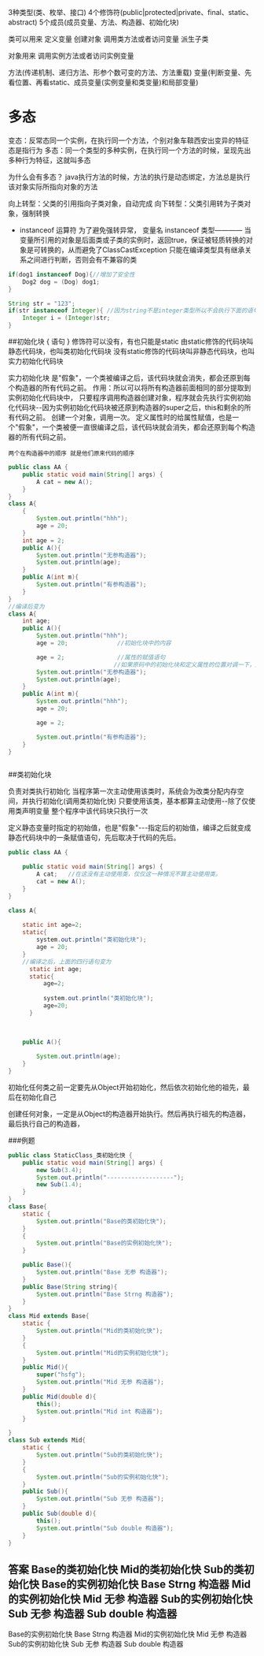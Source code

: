 3种类型(类、枚举、接口)
4个修饰符(public|protected|private、final、static、abstract)
5个成员(成员变量、方法、构造器、初始化块)

类可以用来
  定义变量
  创建对象
  调用类方法或者访问变量
  派生子类

对象用来
   调用实例方法或者访问实例变量

方法(传递机制、递归方法、形参个数可变的方法、方法重载)
变量(判断变量、先看位置、再看static、成员变量(实例变量和类变量)和局部变量)

#  多态
   变态：反常态同一个实例，在执行同一个方法，个别对象车鞥西安出变异的特征      态是指行为 
   多态：同一个类型的多种实例，在执行同一个方法的时候，呈现先出多种行为特征，这就叫多态

   为什么会有多态？
   java执行方法的时候，方法的执行是动态绑定，方法总是执行该对象实际所指向对象的方法

   

   向上转型：父类的引用指向子类对象，自动完成
   向下转型：父类引用转为子类对象，强制转换


   * instanceof 运算符
    为了避免强转异常，
    变量名  instanceof 类型———— 当变量所引用的对象是后面类或子类的实例时，返回true，保证被轻质转换的对象是可转换的，从而避免了ClassCastException
    只能在编译类型具有继承关系之间进行判断，否则会有不兼容的类
```java
if(dog1 instanceof Dog){//增加了安全性
    Dog2 dog = (Dog) dog1;
}

String str = "123";
if(str instanceof Integer){ //因为string不是integer类型所以不会执行下面的语句
    Integer i = (Integer)str;
}
```


##初始化块
      {
          语句
      }
      修饰符可以没有，有也只能是static
      由static修饰的代码块叫静态代码块，也叫类初始化代码块
      没有static修饰的代码块叫非静态代码块，也叫实力初始化代码块

   实力初始化块  是"假象"，一个类被编译之后，该代码块就会消失，都会还原到每个构造器的所有代码之前。
   作用：所以可以将所有构造器前面相同的部分提取到实例初始化代码块中，
   只要程序调用构造器创建对象，程序就会先执行实例初始化代码块--因为实例初始化代码块被还原到构造器的super之后，this和剩余的所有代码之前。
   创建一个对象，调用一次。
   定义属性时的给属性赋值，也是一个"假象"，一个类被便一直很编译之后，该代码块就会消失，都会还原到每个构造器的所有代码之前。

    两个在构造器中的顺序 就是他们原来代码的顺序
```java
public class AA {
	public static void main(String[] args) {		
		A cat = new A();
	}
}
class A{
	{
		System.out.println("hhh");
		age = 20;	
	}
	int age = 2;
	public A(){
        System.out.println("无参构造器");
		System.out.println(age);
	}
    public A(int m){
        System.out.println("有参构造器");
    }
}
//编译后变为
class A{
    int age;
    public A(){
        System.out.println("hhh");
		age = 20;              //初始化块中的内容

        age = 2;               //属性的赋值语句      
                              //如果原码中的初始化块和定义属性的位置对调一下，那么编译之后，在构造器中的位置也应该对调。
        System.out.println("无参构造器");
		System.out.println(age);
	}
    public A(int m){
        System.out.println("hhh");
		age = 20;

        age = 2;

        System.out.println("有参构造器");
    }
}



```


##类初始化块

负责对类执行初始化
当程序第一次主动使用该类时，系统会为改类分配内存空间，并执行初始化(调用类初始化快)
只要使用该类，基本都算主动使用--除了仅使用类声明变量
整个程序中该代码块只执行一次

定义静态变量时指定的初始值，也是"假象"---指定后的初始值，编译之后就变成静态代码块中的一条赋值语句，先后取决于代码的先后。
```java
public class AA {

	public static void main(String[] args) {
        A cat;   //在这没有主动使用类，仅仅这一种情况不算主动使用类。
		cat = new A();
	}
}

class A{
	
	static int age=2;
	static{
        system.out.println("类初始化块");
		age = 20;
	}
    //编译之后，上面的四行语句变为
      static int age;
      static{
          age=2;
          
          system.out.println("类初始化块");
          age=20;
      }
    

	
	public A(){
		
		System.out.println(age);
	}
}
```

初始化任何类之前一定要先从Object开始初始化，然后依次初始化他的祖先，最后在初始化自己

创建任何对象，一定是从Object的构造器开始执行。然后再执行祖先的构造器，最后执行自己的构造器，

###例题

```java
public class StaticClass_类初始化快 {
	public static void main(String[] args) {
		new Sub(3.4);
		System.out.println("-------------------");
		new Sub(1.4);
	}
}
class Base{
	static {
		System.out.println("Base的类初始化快");
	}
	{
		System.out.println("Base的实例初始化快");
	}

	public Base(){
		System.out.println("Base 无参 构造器");
	}
	public Base(String string){
		System.out.println("Base Strng 构造器");
	}
}
class Mid extends Base{
	static {
		System.out.println("Mid的类初始化快");
	}
	{
		System.out.println("Mid的实例初始化快");
	}
	public Mid(){
		super("hsfg");
		System.out.println("Mid 无参 构造器");
	}
	public Mid(double d){
		this();
		System.out.println("Mid int 构造器");
	}

}
class Sub extends Mid{
	static {
		System.out.println("Sub的类初始化快");
	}
	{
		System.out.println("Sub的实例初始化快");
	}
	public Sub(){
		System.out.println("Sub 无参 构造器");
	}
	public Sub(double d){
		this();
		System.out.println("Sub double 构造器");
	}
}

```

答案
   Base的类初始化快
   Mid的类初始化快
   Sub的类初始化快
   Base的实例初始化快
   Base Strng 构造器
   Mid的实例初始化快
   Mid 无参 构造器
   Sub的实例初始化快
   Sub 无参 构造器
   Sub double 构造器
   -------------------
   Base的实例初始化快
   Base Strng 构造器
   Mid的实例初始化快
   Mid 无参 构造器
   Sub的实例初始化快
   Sub 无参 构造器
   Sub double 构造器


